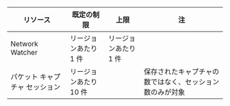 | リソース | 既定の制限 | 上限 | 注 |
| --- | --- | --- | --- |
| Network Watcher | リージョンあたり 1 件  | リージョンあたり 1 件 | |
| パケット キャプチャ セッション |リージョンあたり 10 件 | |保存されたキャプチャの数ではなく、セッション数のみが対象 |
